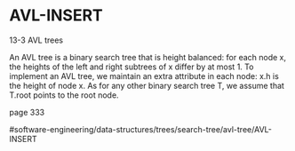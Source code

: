 # AVL-INSERT
13-3 AVL trees 

An AVL tree is a binary search tree that is height balanced: for each node x, the heights of the left and right subtrees of x differ by at most 1. To implement an AVL tree, we maintain an extra attribute in each node: x.h is the height of node x. As for any other binary search tree T, we assume that T.root points to the root node.

page 333

#software-engineering/data-structures/trees/search-tree/avl-tree/AVL-INSERT
